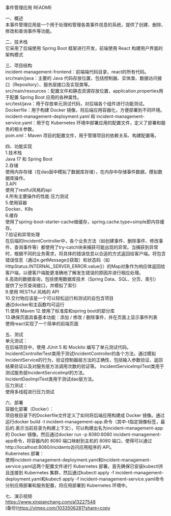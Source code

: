 事件管理应用 README

一、概述    
本事件管理应用是一个用于处理和管理各类事件信息的系统，提供了创建、删除、修改和查询事件等功能。

二、技术栈   
它采用了后端使用 Spring Boot 框架进行开发，前端使用 React 构建用户界面的架构模式

三、项目结构  
incident-management-frontend：前端端代码目录，react的所有代码。    
src/main/java：主要的 Java 代码存放位置，包括控制器、实体类、数据访问接口（Repository）、服务层接口及实现类等。  
src/main/resources：配置文件和静态资源存放位置，application.properties用于配置 Spring Boot 应用的各种属性。    
src/test/java：用于存放单元测试代码，对后端各个组件进行功能测试。 
Dockerfile：用于构建 Docker 镜像，将后端应用容器化，方便部署到不同环境。   
incident-management-deployment.yaml 和 incident-management-service.yaml：用于在 Kubernetes 环境中部署应用的配置文件，定义了部署和服务的相关参数。   
pom.xml：Maven 项目的配置文件，用于管理项目的依赖关系、构建配置等。    

四、功能实现  
1.技术栈   
Java 17 和 Spring Boot   
2.存储    
使用内存存储（在dao层中模拟了数据库存储），在内存中存储事件数据，模拟数据库操作。  
3.API   
使用了restful风格的api    
4.所有主要操作的性能 
压力测试    
5.使用容器  
Docker、K8s  
6.缓存    
使用了spring-boot-starter-cache做缓存，spring.cache.type=simple即内存缓存。  
7.验证和异常处理   
在后端的IncidentController中，各个业务方法（如创建事件、删除事件、修改事件、查询事件等）都使用了try-catch块来捕获可能出现的异常。当捕获到异常时，根据不同的业务需求，将具体的错误信息以合适的方式返回给客户端。将包含错误信息（通过e.getMessage()获取）和状态码（如HttpStatus.INTERNAL_SERVER_ERROR.value()）的Map对象作为响应体返回给客户端，以便客户端能更准确地了解发生错误的原因并进行相应处理。    
8.高效的数据查询，包括使用数据库技术（Spring Data、SQL、分页、索引）  
提供了分页查询接口，并模拟了索引    
9.使用 RESTful 风格的 API    
10.交付物应该是一个可以轻松运行和测试的自包含项目  
通过docker和主函数均可运行    
11.使用 Maven 
12.使用了标准库和spring boot的部分库   
13.确保页面具备基本功能：添加 / 修改 / 删除事件，并在页面上显示事件列表    
使用react实现了一个简单的前端页面     

五、测试    
单元测试：   
在后端项目中，使用 JUnit 5 和 Mockito 编写了单元测试代码。  
IncidentControllerTest类用于测试IncidentController的各个方法，通过模拟IncidentService的行为，验证控制器层方法的正确性，包括输入参数验证、返回结果验证以及对服务层方法调用次数的验证等。
IncidentServiceImplTest类用于测试服务层IncidentServiceImpl的方法。  
IncidentDaoImplTest类用于测试dao层方法。  
压力测试：   
使用多线程进行压力测试   

六、部署    
容器化部署（Docker）：  
项目根目录下的Dockerfile文件定义了如何将后端应用构建成 Docker 镜像。通过运行docker build -t incident-management-app.命令（其中-t指定镜像标签，最后的.表示当前目录为构建上下文），可以构建出名为incident-management-app的 Docker 镜像。然后通过docker run -p 8080:8080 incident-management-app命令，将容器内的 8080 端口映射到主机的 8080 端口，使得可以通过http://localhost:8080/incidents访问应用程序的 API。    
Kubernetes 部署：  
使用incident-management-deployment.yaml和incident-management-service.yaml这两个配置文件进行 Kubernetes 部署。首先确保已安装kubectl并且连接到 Kubernetes 集群，然后通过kubectl apply -f incident-management-deployment.yaml和kubectl apply -f incident-management-service.yaml命令分别应用部署和服务配置，将应用部署到 Kubernetes 环境中。      

七、演示视频  
https://www.xinpianchang.com/a13227548  
(备份)https://vimeo.com/1033506281?share=copy
